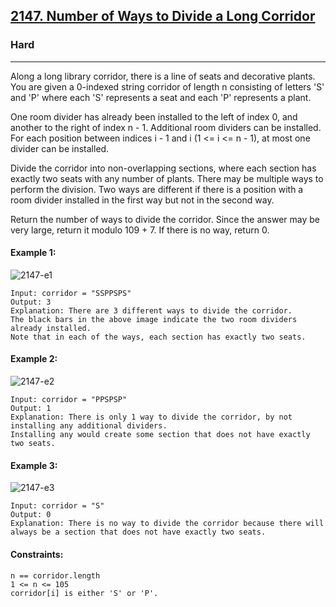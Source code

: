 [2147. Number of Ways to Divide a Long Corridor](https://leetcode.com/problems/number-of-ways-to-divide-a-long-corridor/?envType=daily-question&envId=2023-11-28)
---------------------------------------------------------------------------------------------------------------------------------------------

### Hard
---------------------------------------------------------------------------------------------------------------------------------------------

Along a long library corridor, there is a line of seats and decorative plants. You are given a 0-indexed string corridor of length n consisting of letters 'S' and 'P' where each 'S' represents a seat and each 'P' represents a plant.

One room divider has already been installed to the left of index 0, and another to the right of index n - 1. Additional room dividers can be installed. For each position between indices i - 1 and i (1 <= i <= n - 1), at most one divider can be installed.

Divide the corridor into non-overlapping sections, where each section has exactly two seats with any number of plants. There may be multiple ways to perform the division. Two ways are different if there is a position with a room divider installed in the first way but not in the second way.

Return the number of ways to divide the corridor. Since the answer may be very large, return it modulo 109 + 7. If there is no way, return 0.

#### Example 1:
![2147-e1](https://github.com/chandrikabijore/LeetCode-solutions/assets/93921178/3a65b809-2a3a-4af4-b6fa-3b92a8ecfea8)
```
Input: corridor = "SSPPSPS"
Output: 3
Explanation: There are 3 different ways to divide the corridor.
The black bars in the above image indicate the two room dividers already installed.
Note that in each of the ways, each section has exactly two seats.
```
#### Example 2:
![2147-e2](https://github.com/chandrikabijore/LeetCode-solutions/assets/93921178/b4f7037a-6d26-4ff5-a6b9-d4666f28703b)
```
Input: corridor = "PPSPSP"
Output: 1
Explanation: There is only 1 way to divide the corridor, by not installing any additional dividers.
Installing any would create some section that does not have exactly two seats.
```
#### Example 3:
![2147-e3](https://github.com/chandrikabijore/LeetCode-solutions/assets/93921178/598237bc-11d9-478a-b296-aa301619d81d)
```
Input: corridor = "S"
Output: 0
Explanation: There is no way to divide the corridor because there will always be a section that does not have exactly two seats.
``` 
#### Constraints:
```
n == corridor.length
1 <= n <= 105
corridor[i] is either 'S' or 'P'.
```
